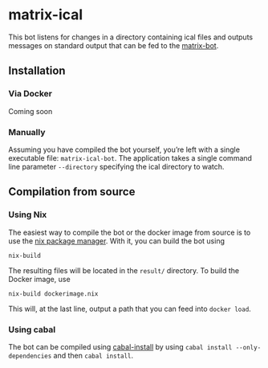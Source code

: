 # matrix-ical

This bot listens for changes in a directory containing ical files and outputs messages on standard output that can be fed to the [matrix-bot](http://github.com/plapadoo/matrix-bot).

## Installation

### Via Docker

Coming soon

### Manually

Assuming you have compiled the bot yourself, you’re left with a single executable file:  `matrix-ical-bot`. The application takes a single command line parameter `--directory` specifying the ical directory to watch.

## Compilation from source

### Using Nix

The easiest way to compile the bot or the docker image from source is to use the [nix package manager](https://nixos.org/nix/). With it, you can build the bot using

    nix-build

The resulting files will be located in the `result/` directory. To build the Docker image, use

    nix-build dockerimage.nix

This will, at the last line, output a path that you can feed into `docker load`.

### Using cabal

The bot can be compiled using [cabal-install](https://www.haskell.org/cabal/) by using `cabal install --only-dependencies` and then `cabal install`.
